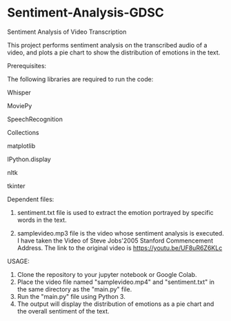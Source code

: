 # Sentiment-Analysis-GDSC
Sentiment Analysis of Video Transcription

This project performs sentiment analysis on the transcribed audio of a video, and plots a pie chart to show the distribution of emotions in the text.

Prerequisites:

The following libraries are required to run the code:

Whisper

MoviePy

SpeechRecognition

Collections

matplotlib

IPython.display

nltk

tkinter


Dependent files:

1. sentiment.txt file is used to extract the emotion portrayed by specific words in the text.

2. samplevideo.mp3 file is the video whose sentiment analysis is executed.
I have taken the Video of Steve Jobs'2005 Stanford Commencement Address. The link to the original video is https://youtu.be/UF8uR6Z6KLc 

USAGE:

1. Clone the repository to your jupyter notebook or Google Colab.
2. Place the video file named "samplevideo.mp4" and "sentiment.txt" in the same directory as the "main.py" file.
3. Run the "main.py" file using Python 3.
4. The output will display the distribution of emotions as a pie chart and the overall sentiment of the text.

